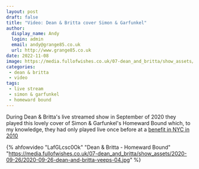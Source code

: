 ```yaml
---
layout: post
draft: false
title: "Video: Dean & Britta cover Simon & Garfunkel"
author: 
  display_name: Andy
  login: admin
  email: andy@grange85.co.uk
  url: http://www.grange85.co.uk
date: 2022-11-08
image: https://media.fullofwishes.co.uk/07-dean_and_britta/show_assets/2020-09-26/2020-09-26-dean-and-britta-veeps-04.jpg
categories:
 - dean & britta
 - video
tags:
 - live stream
 - simon & garfunkel
 - homeward bound
---
```

During Dean & Britta's live streamed show in September of 2020 they played this lovely cover of Simon & Garfunkel's Homeward Bound which, to my knowledge, they had only played live once before at a [benefit in NYC in 2010](https://www.fullofwishes.co.uk/2010/05/05/dean-britta-to-perform-homeward-bound-for-summerstage-2010/)

{% ahfowvideo "LafGLcsc0Ok" "Dean & Britta - Homeward Bound" "https://media.fullofwishes.co.uk/07-dean_and_britta/show_assets/2020-09-26/2020-09-26-dean-and-britta-veeps-04.jpg" %}
